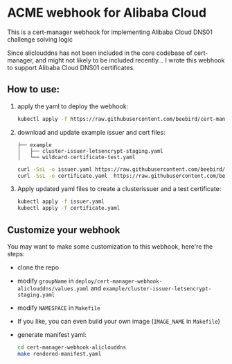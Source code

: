 # ACME webhook for Alibaba Cloud

This is a cert-manager webhook for implementing Alibaba Cloud DNS01 challenge solving logic

Since aliclouddns has not been included in the core codebase of cert-manager, and might not likely to be included recently...  I wrote this webhook to support Alibaba Cloud DNS01 certificates.

## How to use:


1. apply the yaml to deploy the webhook:

   ```bash
   kubectl apply -f https://raw.githubusercontent.com/beebird/cert-manager-webhook-aliclouddns/master/deploy/rendered-manifest.yaml
   ```

2. download and update example issuer and cert files:

   ```example
   ├── example
   │   ├── cluster-issuer-letsencrypt-staging.yaml
   │   └── wildcard-certificate-test.yaml
   ```
   ```bash
   curl -SsL -o issuer.yaml https://raw.githubusercontent.com/beebird/cert-manager-webhook-aliclouddns/master/example/cluster-issuer-letsencrypt-staging.yaml
   curl -SsL -o certificate.yaml  https://raw.githubusercontent.com/beebird/cert-manager-webhook-aliclouddns/master/example/wildcard-certificate-test.yaml
   ```

3. Apply updated yaml files to create a clusterissuer and a test certificate:

   ```bash
   kubectl apply -f issuer.yaml
   kubectl apply -f certificate.yaml
   ```

## Customize your webhook

You may want to make some customization to this webhook, here're the steps:

- clone the repo

- modify ``groupName`` in ``deploy/cert-manager-webhook-aliclouddns/values.yaml`` and ``example/cluster-issuer-letsencrypt-staging.yaml``

- modify ``NAMESPACE`` in ``Makefile``

- If you like, you can even build your own image (``IMAGE_NAME`` in ``Makefile``)

- generate manifest yaml:

  ```bash
  cd cert-manager-webhook-aliclouddns
  make rendered-manifest.yaml
  ```

  





